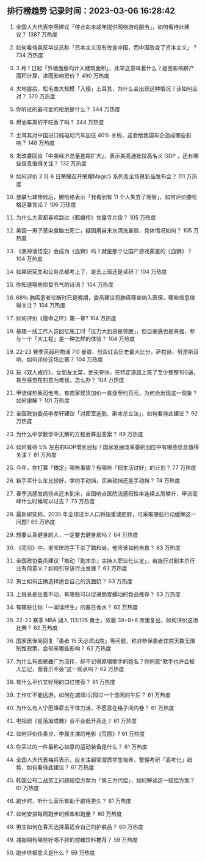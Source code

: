 
## 排行榜趋势 记录时间：2023-03-06 16:28:42
  
  1. 全国人大代表李燕建议「停止向未成年提供网络游戏服务」，如何看待此建议？ 1387 万热度
    
  2. 如何看待美反华议员称「资本主义没有改变中国，而中国改变了资本主义」？ 734 万热度
    
  3. 3 月 1 日起「外墙面层均计入建筑面积」，此举这意味着什么？是否影响房产面积计算，进而影响房价？ 490 万热度
    
  4. 大地震后，松毛虫大规模「入侵」土耳其，为什么会出现这种情况？该如何应对？ 370 万热度
    
  5. 你听过的最可爱的拒绝是什么？ 344 万热度
    
  6. 燃油车真的不吃香了吗？ 244 万热度
    
  7. ​土耳其对中国进口纯电动汽车加征 40% 关税，这会给我国车企造成哪些影响？ 148 万热度
    
  8. 发改委回应「中美经济总量差距扩大」，表示美高通胀拉高名义 GDP ，还有哪些信息值得关注？ 132 万热度
    
  9. 如何评价  3 月 6 日荣耀召开荣耀Magic5 系列及全场景新品发布会？ 111 万热度
    
  10. 曼联七球惨败后，滕哈格表示「我看到有 11 个人失去了理智」，如何评价滕哈格这番言论？ 106 万热度
    
  11. 为什么大家都喜欢跳过《甄嬛传》甘露寺片段？ 105 万热度
    
  12. 美国一男子感染食脑虫死亡，疑因用自来水清洗鼻腔，具体情况如何？ 105 万热度
    
  13. 《黑神话悟空》会成为《血狮》吗？就是那个让国产游戏蒙羞的《血狮》？ 104 万热度
    
  14. 如果研究生和公务员都考上了，是去上班还是读研？ 104 万热度
    
  15. 你知道哪些惊蛰节气的诗词？ 104 万热度
    
  16. 68％ 肺癌患者诊断时已是晚期，委员建议将肺癌筛查纳入医保，哪些信息值得关注？ 104 万热度
    
  17. 如何评价《宿命之环》第一章? 104 万热度
    
  18. 基建一线工作人员回忆施工时「压力大到总是惊醒」，但自豪感也是真强，参与一个「大工程」是一种怎样的体验？ 104 万热度
    
  19. 22-23 赛季英超利物浦 7:0 曼联，创双红会历史最大比分，萨拉赫、努涅斯双响，如何评价这场比赛？ 104 万热度
    
  20. 玩《双人成行》，女朋友太菜，绝无夸张，在特定道路上死了至少整整100遍，甚至感觉在刻意为难我，怎么办？ 104 万热度
    
  21. 甲流催热奥司他韦，有商家现货加价一盒涨至约百元，为何会出现这一现象？如何缓解？ 101 万热度
    
  22. 全国政协委员李孝轩建议「对密室逃脱、剧本杀立法」，如何看待此建议？ 92 万热度
    
  23. 为什么中学数学中无解的方程会算出答案？ 89 万热度
    
  24. 如何看待 5% 左右的GDP增长目标？国家发展改革委的回应中有哪些信息值得关注？ 81 万热度
    
  25. 今年，你打算「搞定」哪些事情？有哪些「把生活过好」的计划？ 77 万热度
    
  26. 新手买什么车比较好，学的手动挡，买自动挡还是手动挡？ 74 万热度
    
  27. 春季流感发病拐点还未到来，全国哨点医院流感阳性率连续五周攀升，甲流高峰什么时候可以过去？ 73 万热度
    
  28. 最新研究称，2035 年全球过半人口将超重或肥胖，可采取哪些行动缓解这一问题? 69 万热度
    
  29. 想要认真健身的人，一定要去健身房吗？ 64 万热度
    
  30. 《亮剑》中，谢宝庆的手下杀了魏和尚，他应该如何自救？ 63 万热度
    
  31. 全国政协委员建议「推动『剧本杀』主持人职业化认定」，若施行对剧本杀行业有何意义？如何引导该行业发展？ 63 万热度
    
  32. 男士如何正确选择适合自己的洗面奶？ 63 万热度
    
  33. 上班总是坐着不动，有哪些可以促进肠胃蠕动的食品推荐？ 63 万热度
    
  34. 有哪些让你「一闻误终生」的春日香水？ 62 万热度
    
  35. 22-23 赛季 NBA 湖人 113:105 勇士，浓眉 39+8+6 库里复出，如何评价这场比赛？ 62 万热度
    
  36. 国家医保局回复「患者 15 天必须出院」等问题，称对参保患者住院天数无限制性政策，会带来哪些影响？ 62 万热度
    
  37. 为什么有些歌曲广为流传，却不记得原唱歌手的姓名？你同意“歌手也许会被人忘记，而音乐不会”这一观点吗？ 62 万热度
    
  38. 有什么平价又好用的口红推荐？ 61 万热度
    
  39. 工作忙不能远游，如何在城郊/公园过一个悠闲的午后？ 61 万热度
    
  40. 为什么有人宁愿降薪去干体力活，不愿意在格子间内卷？ 61 万热度
    
  41. 电视剧《星落凝成糖》会不会低开高走？ 61 万热度
    
  42. 如何评价任素汐、李晨主演的电影《荒原》? 61 万热度
    
  43. 你买过的一件最称心如意的运动装备是什么？ 61 万热度
    
  44. 全国人大代表梅兵表示，应关注超常潜质学生培养，警惕考研「高考化」趋势，如何看待此建议？ 61 万热度
    
  45. 韩国公布二战劳工问题赔偿方案为「第三方代偿」，如何解读这一赔偿方案？ 61 万热度
    
  46. 跑步时，听什么音乐有助于跑得更久？ 61 万热度
    
  47. 如何安排每周跑步的频率和跑量？ 60 万热度
    
  48. 男生如何在春天选择最适合自己的护肤品？ 60 万热度
    
  49. 减脂期有哪些好喝不胖的控糖饮料推荐？ 59 万热度
    
  50. 跑步终极意义是什么？ 59 万热度
    